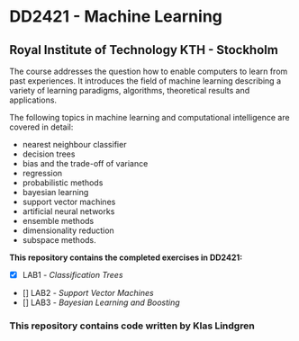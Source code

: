 # DD2421 - Machine Learning

## Royal Institute of Technology KTH - Stockholm

The course addresses the question how to enable computers to learn from past experiences. It introduces the field of machine learning describing a variety of learning paradigms, algorithms, theoretical results and applications.

The following topics in machine learning and computational intelligence are covered in detail:

- nearest neighbour classifier
- decision trees
- bias and the trade-off of variance
- regression
- probabilistic methods
- bayesian learning
- support vector machines
- artificial neural networks
- ensemble methods
- dimensionality reduction
- subspace methods.

__This repository contains the completed exercises in DD2421:__

- [x] LAB1 - _Classification Trees_
- [] LAB2 - _Support Vector Machines_
- [] LAB3 - _Bayesian Learning and Boosting_

### This repository contains code written by Klas Lindgren
